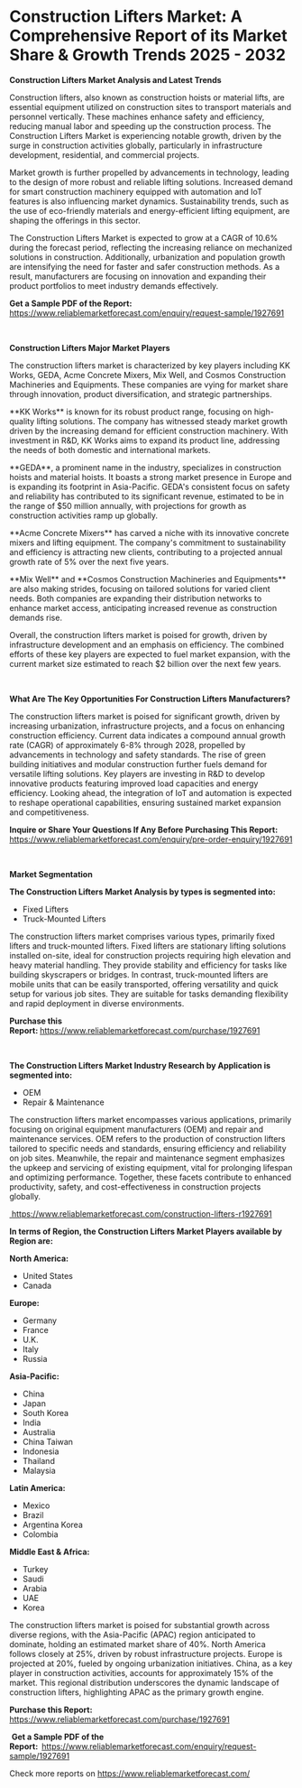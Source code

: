 <p><h1>Construction Lifters Market: A Comprehensive Report of its Market Share & Growth Trends 2025 - 2032</h1></p><p><strong>Construction Lifters Market Analysis and Latest Trends</strong></p>
<p><p>Construction lifters, also known as construction hoists or material lifts, are essential equipment utilized on construction sites to transport materials and personnel vertically. These machines enhance safety and efficiency, reducing manual labor and speeding up the construction process. The Construction Lifters Market is experiencing notable growth, driven by the surge in construction activities globally, particularly in infrastructure development, residential, and commercial projects.</p><p>Market growth is further propelled by advancements in technology, leading to the design of more robust and reliable lifting solutions. Increased demand for smart construction machinery equipped with automation and IoT features is also influencing market dynamics. Sustainability trends, such as the use of eco-friendly materials and energy-efficient lifting equipment, are shaping the offerings in this sector.</p><p>The Construction Lifters Market is expected to grow at a CAGR of 10.6% during the forecast period, reflecting the increasing reliance on mechanized solutions in construction. Additionally, urbanization and population growth are intensifying the need for faster and safer construction methods. As a result, manufacturers are focusing on innovation and expanding their product portfolios to meet industry demands effectively.</p></p>
<p><strong>Get a Sample PDF of the Report:&nbsp;</strong> <a href="https://www.reliablemarketforecast.com/enquiry/request-sample/1927691?utm_campaign=2736&utm_medium=2&utm_source=Github&utm_content=ia&utm_term=28032025&utm_id=construction-lifters">https://www.reliablemarketforecast.com/enquiry/request-sample/1927691</a></p>
<p>&nbsp;</p>
<p><strong>Construction Lifters Major Market Players</strong></p>
<p><p>The construction lifters market is characterized by key players including KK Works, GEDA, Acme Concrete Mixers, Mix Well, and Cosmos Construction Machineries and Equipments. These companies are vying for market share through innovation, product diversification, and strategic partnerships.</p><p>**KK Works** is known for its robust product range, focusing on high-quality lifting solutions. The company has witnessed steady market growth driven by the increasing demand for efficient construction machinery. With investment in R&D, KK Works aims to expand its product line, addressing the needs of both domestic and international markets.</p><p>**GEDA**, a prominent name in the industry, specializes in construction hoists and material hoists. It boasts a strong market presence in Europe and is expanding its footprint in Asia-Pacific. GEDA's consistent focus on safety and reliability has contributed to its significant revenue, estimated to be in the range of $50 million annually, with projections for growth as construction activities ramp up globally.</p><p>**Acme Concrete Mixers** has carved a niche with its innovative concrete mixers and lifting equipment. The company's commitment to sustainability and efficiency is attracting new clients, contributing to a projected annual growth rate of 5% over the next five years. </p><p>**Mix Well** and **Cosmos Construction Machineries and Equipments** are also making strides, focusing on tailored solutions for varied client needs. Both companies are expanding their distribution networks to enhance market access, anticipating increased revenue as construction demands rise.</p><p>Overall, the construction lifters market is poised for growth, driven by infrastructure development and an emphasis on efficiency. The combined efforts of these key players are expected to fuel market expansion, with the current market size estimated to reach $2 billion over the next few years.</p></p>
<p>&nbsp;</p>
<p><strong>What Are The Key Opportunities For Construction Lifters Manufacturers?</strong></p>
<p><p>The construction lifters market is poised for significant growth, driven by increasing urbanization, infrastructure projects, and a focus on enhancing construction efficiency. Current data indicates a compound annual growth rate (CAGR) of approximately 6-8% through 2028, propelled by advancements in technology and safety standards. The rise of green building initiatives and modular construction further fuels demand for versatile lifting solutions. Key players are investing in R&D to develop innovative products featuring improved load capacities and energy efficiency. Looking ahead, the integration of IoT and automation is expected to reshape operational capabilities, ensuring sustained market expansion and competitiveness.</p></p>
<p><strong>Inquire or Share Your Questions If Any Before Purchasing This Report:</strong> <a href="https://www.reliablemarketforecast.com/enquiry/pre-order-enquiry/1927691?utm_campaign=2736&utm_medium=2&utm_source=Github&utm_content=ia&utm_term=28032025&utm_id=construction-lifters">https://www.reliablemarketforecast.com/enquiry/pre-order-enquiry/1927691</a></p>
<p>&nbsp;</p>
<p><strong>Market Segmentation</strong></p>
<p><strong>The Construction Lifters Market Analysis by types is segmented into:</strong></p>
<p><ul><li>Fixed Lifters</li><li>Truck-Mounted Lifters</li></ul></p>
<p><p>The construction lifters market comprises various types, primarily fixed lifters and truck-mounted lifters. Fixed lifters are stationary lifting solutions installed on-site, ideal for construction projects requiring high elevation and heavy material handling. They provide stability and efficiency for tasks like building skyscrapers or bridges. In contrast, truck-mounted lifters are mobile units that can be easily transported, offering versatility and quick setup for various job sites. They are suitable for tasks demanding flexibility and rapid deployment in diverse environments.</p></p>
<p><strong>Purchase this Report:&nbsp;</strong><a href="https://www.reliablemarketforecast.com/purchase/1927691?utm_campaign=2736&utm_medium=2&utm_source=Github&utm_content=ia&utm_term=28032025&utm_id=construction-lifters">https://www.reliablemarketforecast.com/purchase/1927691</a></p>
<p>&nbsp;</p>
<p><strong>The Construction Lifters Market Industry Research by Application is segmented into:</strong></p>
<p><ul><li>OEM</li><li>Repair & Maintenance</li></ul></p>
<p><p>The construction lifters market encompasses various applications, primarily focusing on original equipment manufacturers (OEM) and repair and maintenance services. OEM refers to the production of construction lifters tailored to specific needs and standards, ensuring efficiency and reliability on job sites. Meanwhile, the repair and maintenance segment emphasizes the upkeep and servicing of existing equipment, vital for prolonging lifespan and optimizing performance. Together, these facets contribute to enhanced productivity, safety, and cost-effectiveness in construction projects globally.</p></p>
<p><a href="https://www.reliablemarketforecast.com/construction-lifters-r1927691?utm_campaign=2736&utm_medium=2&utm_source=Github&utm_content=ia&utm_term=28032025&utm_id=construction-lifters">&nbsp;https://www.reliablemarketforecast.com/construction-lifters-r1927691</a></p>
<p><strong>In terms of Region, the Construction Lifters Market Players available by Region are:</strong></p>
<p>
    <p> <strong> North America: </strong>
        <ul>
            <li>United States</li>
            <li>Canada</li>
        </ul>
        </p> 
    <p> <strong> Europe: </strong>
        <ul>
            <li>Germany</li>
            <li>France</li>
            <li>U.K.</li>
            <li>Italy</li>
            <li>Russia</li>
        </ul>
        </p> 
    <p> <strong> Asia-Pacific: </strong>
        <ul>
            <li>China</li>
            <li>Japan</li>
            <li>South Korea</li>
            <li>India</li>
            <li>Australia</li>
            <li>China Taiwan</li>
            <li>Indonesia</li>
            <li>Thailand</li>
            <li>Malaysia</li>
        </ul>
        </p> 
    <p> <strong> Latin America: </strong>
        <ul>
            <li>Mexico</li>
            <li>Brazil</li>
            <li>Argentina Korea</li>
            <li>Colombia</li>
        </ul>
        </p> 
    <p> <strong> Middle East & Africa: </strong>
        <ul>
            <li>Turkey</li>
            <li>Saudi</li>
            <li>Arabia</li>
            <li>UAE</li>
            <li>Korea</li>
        </ul>
    </p>
    </p>
<p><p>The construction lifters market is poised for substantial growth across diverse regions, with the Asia-Pacific (APAC) region anticipated to dominate, holding an estimated market share of 40%. North America follows closely at 25%, driven by robust infrastructure projects. Europe is projected at 20%, fueled by ongoing urbanization initiatives. China, as a key player in construction activities, accounts for approximately 15% of the market. This regional distribution underscores the dynamic landscape of construction lifters, highlighting APAC as the primary growth engine.</p></p>
<p><strong>Purchase this Report: </strong><a href="https://www.reliablemarketforecast.com/purchase/1927691?utm_campaign=2736&utm_medium=2&utm_source=Github&utm_content=ia&utm_term=28032025&utm_id=construction-lifters">https://www.reliablemarketforecast.com/purchase/1927691</a></p>
<p>&nbsp;<strong>Get a Sample PDF of the Report:&nbsp;&nbsp;</strong><a href="https://www.reliablemarketforecast.com/enquiry/request-sample/1927691?utm_campaign=2736&utm_medium=2&utm_source=Github&utm_content=ia&utm_term=28032025&utm_id=construction-lifters">https://www.reliablemarketforecast.com/enquiry/request-sample/1927691</a></p>
<p><strong></strong></p>
<p>Check more reports on <a href="https://www.reliablemarketforecast.com/?utm_campaign=2736&utm_medium=2&utm_source=Github&utm_content=ia&utm_term=28032025&utm_id=construction-lifters">https://www.reliablemarketforecast.com/</a></p>